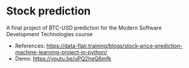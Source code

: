 # Stock prediction

A final project of BTC-USD prediction for the Modern Software Development Technologies course

- References: https://data-flair.training/blogs/stock-price-prediction-machine-learning-project-in-python/
- Demo: https://youtu.be/uPQ2heQ6mfk
